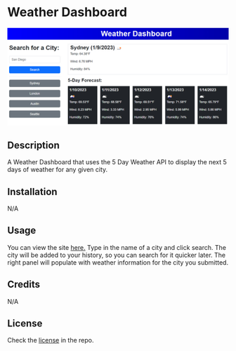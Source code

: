 # Weather Dashboard

![Image of deployed application](preview.jpg)

## Description

A Weather Dashboard that uses the 5 Day Weather API to display the next 5 days of weather for any given city.

## Installation

N/A

## Usage

You can view the site [here.](https://sprocketcreations.github.io/weather-dashboard/) Type in the name of a city and click search. The city will be added to your history, so you can search for it quicker later. The right panel will populate with weather information for the city you submitted.

## Credits

N/A

## License

Check the [license](Licence) in the repo.
